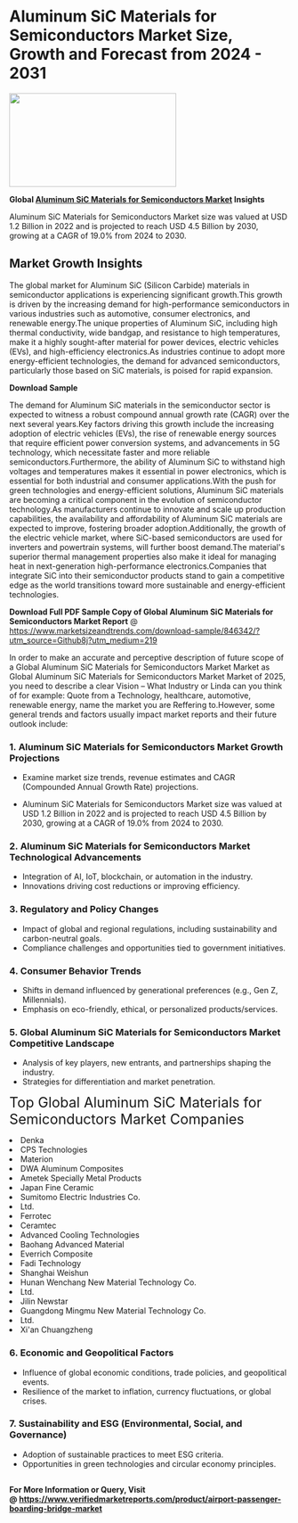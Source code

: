 <H1>Aluminum SiC Materials for Semiconductors Market Size, Growth and Forecast from 2024 - 2031</H1><img class="aligncenter size-medium wp-image-584254" src="https://thirdeyenews.in/wp-content/uploads/2024/09/Global-Market-Research-300x168.jpeg" alt="" width="300" height="168" /><p><strong>Global&nbsp;<a href="https://www.marketsizeandtrends.com/download-sample/846342/?utm_source=Github8j?utm_medium=219">Aluminum SiC Materials for Semiconductors Market</a> Insights</strong></p><p>Aluminum SiC Materials for Semiconductors Market size was valued at USD 1.2 Billion in 2022 and is projected to reach USD 4.5 Billion by 2030, growing at a CAGR of 19.0% from 2024 to 2030.</p><p><h2>Market Growth Insights</h2> <p>The global market for Aluminum SiC (Silicon Carbide) materials in semiconductor applications is experiencing significant growth.This growth is driven by the increasing demand for high-performance semiconductors in various industries such as automotive, consumer electronics, and renewable energy.The unique properties of Aluminum SiC, including high thermal conductivity, wide bandgap, and resistance to high temperatures, make it a highly sought-after material for power devices, electric vehicles (EVs), and high-efficiency electronics.As industries continue to adopt more energy-efficient technologies, the demand for advanced semiconductors, particularly those based on SiC materials, is poised for rapid expansion.</p> <p><strong>Download Sample</strong></p> <p>The demand for Aluminum SiC materials in the semiconductor sector is expected to witness a robust compound annual growth rate (CAGR) over the next several years.Key factors driving this growth include the increasing adoption of electric vehicles (EVs), the rise of renewable energy sources that require efficient power conversion systems, and advancements in 5G technology, which necessitate faster and more reliable semiconductors.Furthermore, the ability of Aluminum SiC to withstand high voltages and temperatures makes it essential in power electronics, which is essential for both industrial and consumer applications.With the push for green technologies and energy-efficient solutions, Aluminum SiC materials are becoming a critical component in the evolution of semiconductor technology.As manufacturers continue to innovate and scale up production capabilities, the availability and affordability of Aluminum SiC materials are expected to improve, fostering broader adoption.Additionally, the growth of the electric vehicle market, where SiC-based semiconductors are used for inverters and powertrain systems, will further boost demand.The material's superior thermal management properties also make it ideal for managing heat in next-generation high-performance electronics.Companies that integrate SiC into their semiconductor products stand to gain a competitive edge as the world transitions toward more sustainable and energy-efficient technologies.<p><span class=""><strong>Download Full PDF Sample Copy of Global Aluminum SiC Materials for Semiconductors Market Report</strong> @ <a href="https://www.marketsizeandtrends.com/download-sample/846342/?utm_source=Github8j?utm_medium=219" target="_blank">https://www.marketsizeandtrends.com/download-sample/846342/?utm_source=Github8j?utm_medium=219</a></span></p><p>In order to make an accurate and perceptive description of future scope of a Global&nbsp;Aluminum SiC Materials for Semiconductors Market Market as Global&nbsp;Aluminum SiC Materials for Semiconductors Market Market of 2025, you need to describe a clear Vision &ndash; What Industry or Linda can you think of for example: Quote from a Technology, healthcare, automotive, renewable energy, name the market you are Reffering to.However, some general trends and factors usually impact market reports and their future outlook include:</p><h3>1.&nbsp;<strong>Aluminum SiC Materials for Semiconductors Market Growth Projections</strong></h3><ul><li>Examine market size trends, revenue estimates and CAGR (Compounded Annual Growth Rate) projections.</li><li><p>Aluminum SiC Materials for Semiconductors Market size was valued at USD 1.2 Billion in 2022 and is projected to reach USD 4.5 Billion by 2030, growing at a CAGR of 19.0% from 2024 to 2030.</p></li></ul><h3>2.&nbsp;<strong>Aluminum SiC Materials for Semiconductors Market Technological Advancements</strong></h3><ul><li>Integration of AI, IoT, blockchain, or automation in the industry.</li><li>Innovations driving cost reductions or improving efficiency.</li></ul><h3>3.&nbsp;<strong>Regulatory and Policy Changes</strong></h3><ul><li>Impact of global and regional regulations, including sustainability and carbon-neutral goals.</li><li>Compliance challenges and opportunities tied to government initiatives.</li></ul><h3>4.&nbsp;<strong>Consumer Behavior Trends</strong></h3><ul><li>Shifts in demand influenced by generational preferences (e.g., Gen Z, Millennials).</li><li>Emphasis on eco-friendly, ethical, or personalized products/services.</li></ul><h3>5.&nbsp;<strong>Global Aluminum SiC Materials for Semiconductors Market Competitive Landscape</strong></h3><ul><li>Analysis of key players, new entrants, and partnerships shaping the industry.</li><li>Strategies for differentiation and market penetration.</li></ul><p data-pm-slice="1 1 []"><span style="color: inherit; font-family: inherit; font-size: 25px;">Top Global Aluminum SiC Materials for Semiconductors Market Companies</span></p><div class="" data-test-id=""><p><li>Denka</li><li> CPS Technologies</li><li> Materion</li><li> DWA Aluminum Composites</li><li> Ametek Specially Metal Products</li><li> Japan Fine Ceramic</li><li> Sumitomo Electric Industries Co.</li><li>Ltd.</li><li> Ferrotec</li><li> Ceramtec</li><li> Advanced Cooling Technologies</li><li> Baohang Advanced Material</li><li> Everrich Composite</li><li> Fadi Technology</li><li> Shanghai Weishun</li><li> Hunan Wenchang New Material Technology Co.</li><li> Ltd.</li><li> Jilin Newstar</li><li> Guangdong Mingmu New Material Technology Co.</li><li> Ltd.</li><li> Xi'an Chuangzheng</li></p></div><h3>6.&nbsp;<strong>Economic and Geopolitical Factors</strong></h3><ul><li>Influence of global economic conditions, trade policies, and geopolitical events.</li><li>Resilience of the market to inflation, currency fluctuations, or global crises.</li></ul><h3>7.&nbsp;<strong>Sustainability and ESG (Environmental, Social, and Governance)</strong></h3><ul><li>Adoption of sustainable practices to meet ESG criteria.</li><li>Opportunities in green technologies and circular economy principles.</li></ul><h2><strong style="font-size: 14px;">For More Information or Query, Visit @&nbsp;</strong><a style="background-color: #ffffff; font-size: 14px;" href="https://www.marketsizeandtrends.com/report/aluminum-sic-materials-for-semiconductors-market/" target="_blank">https://www.verifiedmarketreports.com/product/airport-passenger-boarding-bridge-market</a></h2>